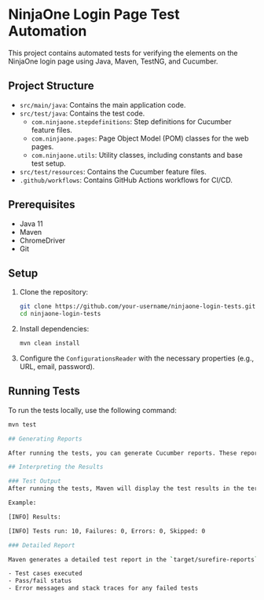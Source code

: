 # NinjaOne Login Page Test Automation

This project contains automated tests for verifying the elements on the NinjaOne login page using Java, Maven, TestNG, and Cucumber.

## Project Structure

- `src/main/java`: Contains the main application code.
- `src/test/java`: Contains the test code.
    - `com.ninjaone.stepdefinitions`: Step definitions for Cucumber feature files.
    - `com.ninjaone.pages`: Page Object Model (POM) classes for the web pages.
    - `com.ninjaone.utils`: Utility classes, including constants and base test setup.
- `src/test/resources`: Contains the Cucumber feature files.
- `.github/workflows`: Contains GitHub Actions workflows for CI/CD.

## Prerequisites

- Java 11
- Maven
- ChromeDriver
- Git

## Setup

1. Clone the repository:
    ```sh
    git clone https://github.com/your-username/ninjaone-login-tests.git
    cd ninjaone-login-tests
    ```

2. Install dependencies:
    ```sh
    mvn clean install
    ```

3. Configure the `ConfigurationsReader` with the necessary properties (e.g., URL, email, password).

## Running Tests

To run the tests locally, use the following command:
```sh
mvn test

## Generating Reports

After running the tests, you can generate Cucumber reports. These reports will be available in the `target/Cucumber-Reports` directory. After the workflow actions are completed, the `pages build and deployment` job will run. Under `pages build and deployment`, you can see the report link. Click on the link to view the report. The report is available at: 

## Interpreting the Results

### Test Output
After running the tests, Maven will display the test results in the terminal. Look for lines indicating the number of tests run, passed, failed, and skipped.

Example:

[INFO] Results: 

[INFO] Tests run: 10, Failures: 0, Errors: 0, Skipped: 0

### Detailed Report

Maven generates a detailed test report in the `target/surefire-reports` directory. Open the `index.html` file in a web browser to view the detailed test results, including:

- Test cases executed
- Pass/fail status
- Error messages and stack traces for any failed tests
